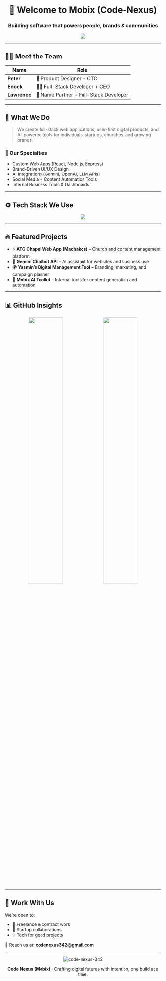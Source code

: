 <!-- Company Branding -->
<h1 align="center">👋 Welcome to Mobix (Code-Nexus) </h1>
<h3 align="center">Building software that powers people, brands & communities</h3>

<p align="center">
  <img src="https://readme-typing-svg.herokuapp.com?lines=Designing+Ideas.;Building+with+Purpose.;Delivering+Digital+Excellence.&center=true&width=440&height=45&color=36BCF7&vCenter=true&size=20">
</p>

---

## 🧑‍💻 Meet the Team

| Name | Role |
|------|------|
| **Peter** | 🎨 Product Designer + CTO |
| **Enock** | 👨‍💻 Full-Stack Developer + CEO |
| **Lawrence** | 🔧 Name Partner + Full-Stack Developer |

---

## 🚀 What We Do

> We create full-stack web applications, user-first digital products, and AI-powered tools for individuals, startups, churches, and growing brands.

### 💼 Our Specialties
- Custom Web Apps (React, Node.js, Express)
- Brand-Driven UI/UX Design
- AI Integrations (Gemini, OpenAI, LLM APIs)
- Social Media + Content Automation Tools
- Internal Business Tools & Dashboards

---

## ⚙️ Tech Stack We Use

<p align="center">
  <img src="https://skillicons.dev/icons?i=js,ts,react,nextjs,nodejs,express,mongodb,tailwind,html,css,git,github,figma,python,vscode" />
</p>

---

## 🔥 Featured Projects

- ⚡ **ATG Chapel Web App (Machakos)** – Church and content management platform
- 🤖 **Gemini Chatbot API** – AI assistant for websites and business use
- 🌍 **Yasmin’s Digital Management Tool** – Branding, marketing, and campaign planner
- 🧠 **Mobix AI Toolkit** – Internal tools for content generation and automation

---

## 📊 GitHub Insights

<p align="center">
  <img src="https://github-readme-stats.vercel.app/api?username=lawravasco2207&show_icons=true&theme=radical" width="47%" />
  <img src="https://github-readme-streak-stats.herokuapp.com?user=code-nexus-342&theme=radical" width="47%" />
</p>

---

## 🤝 Work With Us

We’re open to:
- 💼 Freelance & contract work
- 🚀 Startup collaborations
- 💡 Tech for good projects

📩 Reach us at: **codenexus342@gmail.com**

---

<p align="center">
  <img src="https://komarev.com/ghpvc/?username=code-nexus-342&label=Profile+views&color=0e75b6&style=flat" alt="code-nexus-342" />
</p>

<p align="center">
  <b>Code Nexus (Mobix)</b> · Crafting digital futures with intention, one build at a time.
</p>
